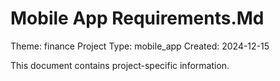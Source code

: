 # Mobile App Requirements.Md

Theme: finance
Project Type: mobile_app
Created: 2024-12-15

This document contains project-specific information.
